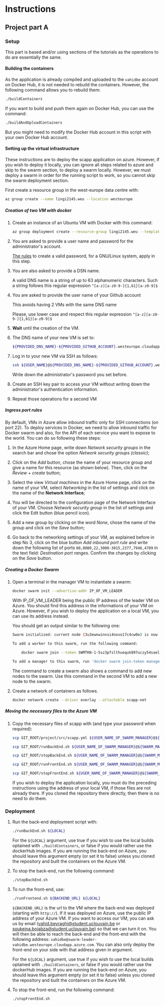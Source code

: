 # Instructions

## Project part A

### Setup

This part is based and/or using sections of the tutorials as the operations to do are essentially the same.

#### Building the containers

As the application is already compiled and uploaded to the `vahidbe` account on Docker Hub, it is not needed to rebuild the containers. However, the following command allows you to rebuild them:
```bash
./buildContainers
```
If you want to build and push them again on Docker Hub, you can use the command:
```bash
./buildAndUploadContainers
```
But you might need to modify the Docker Hub account in this script with your own Docker Hub account.

#### Setting up the virtual infrastructure

These instructions are to deploy the scapp application on azure. However, if you wish to deploy it locally, you can ignore all steps related to azure and skip to the swarm section, to deploy a swarm locally. However, we must deploy a swarm in order for the running script to work, so you cannot skip the swarm deployment section.

First create a resource group in the west-europe data centre with:

```bash
az group create --name lingi2145.weu --location westeurope
```

##### Creation of two VM with docker

1. Create an instance of an Ubuntu VM with Docker with this command:

    ```bash
    az group deployment create --resource-group lingi2145.weu --template-uri https://tinyurl.com/azure-template
    ```

1. You are asked to provide a user name and password for the administrator's account.

    [The rules](https://www.debian.org/doc/manuals/debian-reference/ch04.en.html#_good_password) to create a valid password, for a GNU/Linux system, apply in this step.

1. You are also asked to provide a DSN name.

    A valid DNS name is a string of up to 63 alphanumeric characters. Such a string follows this regular expression `^[a-z][a-z0-9-]{1,61}[a-z0-9]$`

1. You are asked to provide the user name of your Github account

    This avoids having 2 VMs with the same DNS name

    Please, use lower case and respect this regular expression `^[a-z][a-z0-9-]{1,61}[a-z0-9]$`

1. **Wait** until the creation of the VM.

1. The DNS name of your new VM is set to:

    ```bash
    ${PROVIDED_DNS_NAME}-${PROVIDED_GITHUB_ACCOUNT}.westeurope.cloudapp.azure.com
    ```

1. Log in to your new VM via SSH as follows:

    ```bash
    ssh ${USER_NAME}@${PROVIDED_DNS_NAME}-${PROVIDED_GITHUB_ACCOUNT}.westeurope.cloudapp.azure.com
    ```

    Write down the administrator's password you set before.

1. Create an SSH key pair to access your VM without writing down the administrator's authentication information.

1. Repeat those operations for a second VM

##### Ingress port rules
By default, VMs in Azure allow inbound traffic only for SSH connections (on port 22). To deploy services in Docker, we need to allow inbound traffic for Docker swarm and also, for the API of each service you want to expose to the world. You can do so following these steps:

1. In the Azure Home page, write down *Network security groups* in the search bar and chose the option *Network security groups (classic)*;

1. Click on the *Add* button, chose the name of your resource group and give a name for this resource (as shown below). Then, click on the *Review + create* button;

1. Select the view *Virtual machines* in the Azure Home page, click on the name of your VM, select *Networking* in the list of settings and click on the name of the **Network Interface**;

1. You will be directed to the configuration page of the Network Interface of your VM. Choose *Network security group* in the list of settings and click the Edit button (blue pencil icon).

1. Add a new group by clicking on the word *None*, chose the name of the group and click on the *Save* button;

1. Go back to the networking settings of your VM, as explained before in step No 3, click on the blue button *Add inbound port rule* and write down the following list of ports `80,8080,22,3000-3015,2377,7946,4789` in the text field: *Destination port ranges*. Confirm the changes by clicking on the *Save* button.

##### Creating a Docker Swarm

1. Open a terminal in the manager VM to instantiate a swarm:

    ``` bash
    docker swarm init --advertise-addr IP_OF_VM_LEADER
    ```

    With IP_OF_VM_LEADER being the public IP address of the leader VM on Azure. You should find this address in the informations of your VM on Azure. However, if you wish to deploy the application on a local VM, you can use its address instead.

    You should get an output similar to the following one:

    ```bash
    Swarm initialized: current node (3u3ewnwinnsi4novo17c4cw0o) is now a manager.

    To add a worker to this swarm, run the following command:

        docker swarm join --token SWMTKN-1-5sz3pfslthuequk897uczy54saelf6f0skb79vgiz5f75vafon-2513wgtqxa9tb5j1sg4xhdomb 137.117.150.17:2377

    To add a manager to this swarm, run 'docker swarm join-token manager' and follow the instructions.
    ```

    The command to create a swarm also shows a command to add new nodes to the swarm.
    Use this command in the second VM to add a new node to the swarm.

1. Create a network of containers as follows.

    ```bash
    docker network create --driver overlay --attachable scapp-net
    ```

##### Moving the necessary files to the Azure VM

1. Copy the necessary files of scapp with (and type your password when required):

    ```bash
    scp GIT_ROOT/project/src/scapp.yml ${USER_NAME_OF_SWARM_MANAGER}@${SWARM_MANAGER_WITH_FULL_AZURE_DSN_NAME}:~/
    ```

    ```bash
    scp GIT_ROOT/runBackEnd.sh ${USER_NAME_OF_SWARM_MANAGER}@${SWARM_MANAGER_WITH_FULL_AZURE_DSN_NAME}:~/
    ```

    ```bash
    scp GIT_ROOT/stopBackEnd.sh ${USER_NAME_OF_SWARM_MANAGER}@${SWARM_MANAGER_WITH_FULL_AZURE_DSN_NAME}:~/
    ```

    ```bash
    scp GIT_ROOT/runFrontEnd.sh ${USER_NAME_OF_SWARM_MANAGER}@${SWARM_MANAGER_WITH_FULL_AZURE_DSN_NAME}:~/
    ```

    ```bash
    scp GIT_ROOT/stopFrontEnd.sh ${USER_NAME_OF_SWARM_MANAGER}@${SWARM_MANAGER_WITH_FULL_AZURE_DSN_NAME}:~/
    ```

    If you wish to deploy the application locally, you must do the preceding instructions using the address of your local VM, if those files are not already there. If you cloned the repository there directly, then there is no need to do them.

### Deployment

1. Run the back-end deployment script with:

    ```bash
    ./runBackEnd.sh ${LOCAL}
    ```

    For the `${LOCAL}` argument, use true if you wish to use the local builds optained with `./buildContainers`, or false if you would rather use the dockerHub images. If you are running the back-end on Azure, you should leave this argument empty (or set it to false) unless you cloned the repository and built the containers on the Azure VM.

1. To stop the back-end, run the following command:

    ```bash
    ./stopBackEnd.sh
    ```

1. To run the front-end, use:

    ```bash
    ./runFrontend.sh ${BACKEND_URL} ${LOCAL}
    ```

    `${BACKEND_URL}` is the url to the VM where the back-end was deployed (starting with `http://`). If it was deployed on Azure, use the public IP address of your Azure VM. If you want to access our VM, you can ask us by email (vahid.beyraghi@student.uclouvain.be or soukeina.bojabza@student.uclouvain.be) so that we can turn it on. You will then be able to reach the back-end and the front-end with the following address: `vahidbe@swarm-leader-vahidbe.westeurope.cloudapp.azure.com`. You can also only deploy the front-end on your side with that address given in argument.

    For the `${LOCAL}` argument, use true if you wish to use the local builds optained with `./buildContainers`, or false if you would rather use the dockerHub images. If you are running the back-end on Azure, you should leave this argument empty (or set it to false) unless you cloned the repository and built the containers on the Azure VM.
 
1. To stop the front-end, run the following command:

    ```bash
    ./stopFrontEnd.sh
    ```